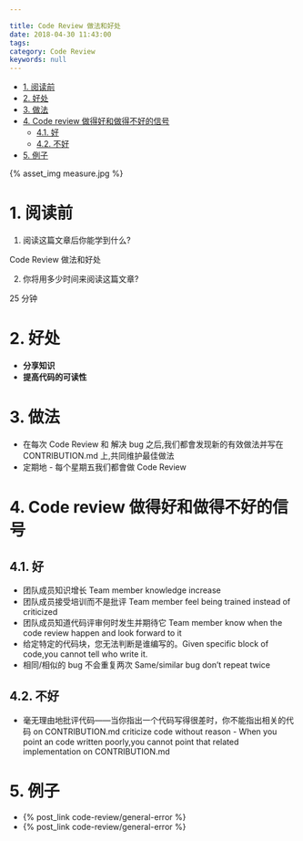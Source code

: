 ```yaml
---

title: Code Review 做法和好处
date: 2018-04-30 11:43:00
tags:
category: Code Review
keywords: null
---
```


<!-- TOC -->

* [1. 阅读前](#1-阅读前)
* [2. 好处](#2-好处)
* [3. 做法](#3-做法)
* [4. Code review 做得好和做得不好的信号](#4-code-review-做得好和做得不好的信号)
  * [4.1. 好](#41-好)
  * [4.2. 不好](#42-不好)
* [5. 例子](#5-例子)

<!-- /TOC -->

{% asset_img measure.jpg %}

# 1. 阅读前

1.  阅读这篇文章后你能学到什么?

Code Review 做法和好处

2.  你将用多少时间来阅读这篇文章?

25 分钟

# 2. 好处

* **分享知识**
* **提高代码的可读性**

# 3. 做法

* 在每次 Code Review 和 解决 bug 之后,我们都會发现新的有效做法并写在 CONTRIBUTION.md 上,共同维护最佳做法
* 定期地 - 每个星期五我们都會做 Code Review

# 4. Code review 做得好和做得不好的信号

## 4.1. 好

* 团队成员知识增长 Team member knowledge increase
* 团队成员接受培训而不是批评 Team member feel being trained instead of criticized
* 团队成员知道代码评审何时发生并期待它 Team member know when the code review happen and look forward to it
* 给定特定的代码块，您无法判断是谁编写的。Given specific block of code,you cannot tell who write it.
* 相同/相似的 bug 不会重复两次 Same/similar bug don’t repeat twice

## 4.2. 不好

* 毫无理由地批评代码——当你指出一个代码写得很差时，你不能指出相关的代码 on CONTRIBUTION.md criticize code without reason - When you point an code written poorly,you cannot point that related implementation on CONTRIBUTION.md

# 5. 例子

* {% post_link code-review/general-error %}
* {% post_link code-review/general-error %}
